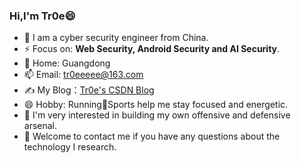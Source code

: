### Hi,I'm Tr0e😄

- 🔭 I am a cyber security engineer from China.
- ⚡ Focus on: **Web Security, Android Security and AI Security**.
- 🌱 Home: Guangdong
- 📫 Email:   tr0eeeee@163.com
- ✍️ My Blog：[Tr0e's CSDN Blog](https://blog.csdn.net/weixin_39190897/)
- 😄 Hobby: Running🏃Sports help me stay focused and energetic.
- 🤔 I'm very interested in building my own offensive and defensive arsenal.
- 💬 Welcome to contact me if you have any questions about the technology I research.
